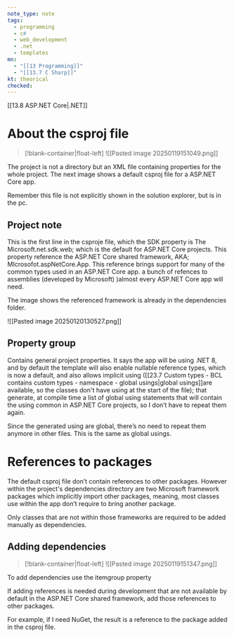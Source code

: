 ```yaml
---
note_type: note
tags:
  - programming
  - c#
  - web_development
  - .net
  - templates
mn:
  - "[[13 Programming]]"
  - "[[13.7 C Sharp]]"
kt: theorical
checked:
---
```

[[13.8 ASP.NET Core|.NET]]

# About the csproj file
>[!blank-container|float-left]
>![[Pasted image 20250119151049.png]]

The project is not a directory but an XML file containing properties for the whole project.  The next image shows a default csproj file for a ASP.NET Core app.

Remember this file is not explicitly shown in the solution explorer, but is in the pc.  

## Project note
This is the first line in the csproje file, which the SDK property is The Microsoft.net.sdk.web; which is the default for ASP.NET Core projects. This property reference the ASP.NET Core shared framework, AKA; MIcrosofot.aspNetCore.App. This reference brings support for many of the common types used in an ASP.NET Core app. a bunch of refences to assemblies (developed by Microsoft) )almost every ASP.NET Core app will need.

The image shows the referenced framework is already in the dependencies folder.

![[Pasted image 20250120130527.png]]
## Property group
Contains general project properties. It says the app will be using .NET 8, and by default the template will also enable nullable reference types, which is now a default, and also allows implicit using ([[23.7 Custom types - BCL contains custom types - namespace - global usings|global usings]]are available, so the classes don't have using at the start of the file); that generate, at compile time a list of global using statements that will contain the using common in ASP.NET Core projects, so I don’t have to repeat them again. 

Since the generated using are global, there’s no need to repeat them anymore in other files. This is the same as global usings. 

# References to packages
The default csproj file don’t contain references to other packages. However within the project's dependencies directory are two Microsoft framework packages which implicitly import other packages, meaning, most classes use within the app don’t require to bring another package.

Only classes that are not within those frameworks are required to be added manually as dependencies.  

## Adding dependencies
>[!blank-container|float-left]
>![[Pasted image 20250119151347.png]]

To add dependencies use the itemgroup property 

If adding references is needed during development that are not available by default in the ASP.NET Core shared framework, add those references to  other packages.

For example, if I need NuGet, the result is a reference to the package added in the csproj file.	 






